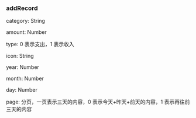 ### addRecord

category: String

amount: Number

type: 0 表示支出，1 表示收入

icon: String

year: Number

month: Number

day: Number

page: 分页，一页表示三天的内容，0 表示今天+昨天+前天的内容，1 表示再往前三天的内容
